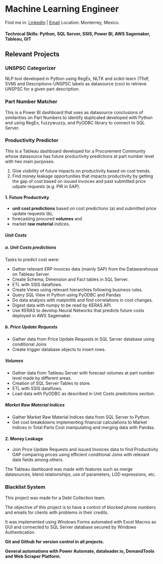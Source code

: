 # Machine Learning Engineer

Find me in:
[LinkedIn](https://www.linkedin.com/in/davhercar/) | [Email](davidhdzcard@gmail.com)
Location: Monterrey, Mexico.

#### Technical Skills: Python, SQL Server, SSIS, Power BI, AWS Sagemaker, Tableau, GIT

## Relevant Projects

### **UNSPSC Categorizer**
NLP tool developed in Python using RegEx, NLTK and scikit-learn (Tfidf, SVM) and Descriptions-UNSPSC labels as datasource (csv) to retrieve UNSPSC for a given part description.

### **Part Number Matcher**
This is a Power BI dashboard that uses as datasource conclusions of similarities on Part Numbers to identify duplicated developed with Python and using RegEx, fuzzywuzzy, and PyODBC library to connect to SQL Server.

### **Productivity Predictor**
This is a Tableau dashboard developed for a Procurement Community whose datasource has future productivity predictions at part number level with two main purposes:
1. Give visibility of future impacts on productivity based on cost trends.
2. Find money leakage opportunities that impacts productivity by getting the gap of cost based on issued invoices and past submitted price udpate requests (e.g. PIR in SAP).

#### 1. Future Productivity
- **unit cost predictions** based on cost predictions (a) and submitted price update requests (b),
- forecasting procured **volumes** and
- market **raw material** indices.

##### Unit Costs

##### a. Unit Costs predictions
Tasks to predict cost were:
- Gather relevant ERP invoices data (mainly SAP) from the Datawarehouse on Tableau Server.
- Create Schema, Dimension and Fact tables in SQL Server.
- ETL with SSIS dataflows. 
- Create Views using relevant hierarchies following business rules.
- Query SQL View in Python using PyODBC and Pandas
- Do data analysis with matplotlib and find correlations in cost changes.
- Digest data with numpy to be read by KERAS API.
- Use KERAS to develop Neural Networks that predicts future costs deployed in AWS Sagemaker.


##### **b. Price Update Requests**
- Gather data from Price Update Requests in SQL Server database using conditional Joins
- Create trigger database objects to insert rows. 


##### Volumes
- Gather data from Tableau Server with forecast volumes at part number level made by different areas.
- Creation of SQL Server Tables to store. 
- ETL with SSIS dataflows.
- Load data with PyODBC as described in Unit Costs predictions section.


##### Market Raw Material Indices
- Gather Market Raw Material Indices data from SQL Server to Python.
- Get cost breakdowns implementing financial calculations to Market Indices in Total Parts Cost manipulating and merging data with Pandas.


#### 2. Money Leakage
- Join Price Update Requests and issued Invoices data to find Productivity GAP comparing prices using efficient conditional Joins with relevant date fields among others.

The Tableau dashboard was made with features such as merge datasources, blend relationships, use of parameters, LOD expressions, etc.

### Blacklist System
This project was made for a Debt Collection team. 

The objective of this project is to have a control of blocked phone numbers and emails for clients with problems in their credits.

It was implemented using Windows Forms automated with Excel Macros as GUI and connected to SQL Server database secured by Windows Authentication.

**Git and Github for version control in all projects.**

**General automations with Power Automate, dataloader.io, DemandTools and Web Scraper Platform.**
